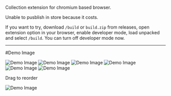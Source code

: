 Collection extension for chromium based browser.

Unable to pusblish in store because it costs.

If you want to try, download `/build` or `build.zip` from releases, open extension option in your browser, enable developer mode, load unpacked and select `/build`. You can turn off developer mode now.

---

#Demo Image

![Demo Image](assets/1.jpg)
![Demo Image](assets/2.jpg)
![Demo Image](assets/3.jpg)
![Demo Image](assets/4.jpg)
![Demo Image](assets/5.jpg)
![Demo Image](assets/6.jpg)

Drag to reorder

![Demo Image](assets/7.jpg)

